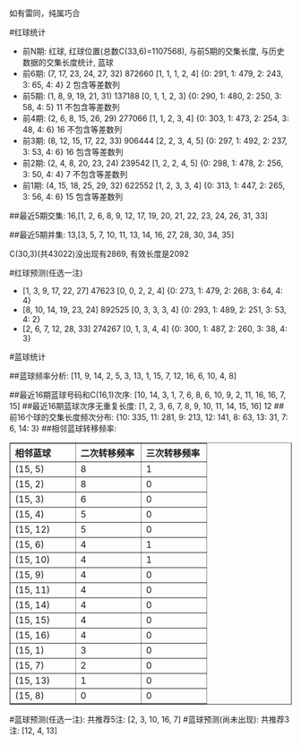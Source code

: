 <!-- 
.. title: 双色球2010109期(2010-09-19)数据分析报告
.. slug: slott-2010109-2010-09-19-report
.. date: 2010-09-20 08:00:00 UTC+08:00
.. tags: Lottery
.. link: 
.. description: 
.. type: text
-->

如有雷同，纯属巧合

<!-- TEASER_END-->

#红球统计

- 前N期: 红球, 红球位置(总数C(33,6)=1107568), 与前5期的交集长度, 与历史数据的交集长度统计, 蓝球
- 前6期: (7, 17, 23, 24, 27, 32) 872660 [1, 1, 1, 2, 4] {0: 291, 1: 479, 2: 243, 3: 65, 4: 4} 2 包含等差数列
- 前5期: (1, 8, 9, 19, 21, 31) 137188 [0, 1, 1, 2, 3] {0: 290, 1: 480, 2: 250, 3: 58, 4: 5} 11 不包含等差数列
- 前4期: (2, 6, 8, 15, 26, 29) 277066 [1, 1, 2, 3, 4] {0: 303, 1: 473, 2: 254, 3: 48, 4: 6} 16 不包含等差数列
- 前3期: (8, 12, 15, 17, 22, 33) 906444 [2, 2, 3, 4, 5] {0: 297, 1: 492, 2: 237, 3: 53, 4: 6} 16 包含等差数列
- 前2期: (2, 4, 8, 20, 23, 24) 239542 [1, 2, 2, 4, 5] {0: 298, 1: 478, 2: 256, 3: 50, 4: 4} 7 不包含等差数列
- 前1期: (4, 15, 18, 25, 29, 32) 622552 [1, 2, 3, 3, 4] {0: 313, 1: 447, 2: 265, 3: 56, 4: 6} 15 包含等差数列

##最近5期交集:
16,[1, 2, 6, 8, 9, 12, 17, 19, 20, 21, 22, 23, 24, 26, 31, 33]

##最近5期并集:
13,[3, 5, 7, 10, 11, 13, 14, 16, 27, 28, 30, 34, 35]

C(30,3)(共43022)没出现有2869, 
有效长度是2092

#红球预测(任选一注)

- [1, 3, 9, 17, 22, 27] 47623 [0, 0, 2, 2, 4] {0: 273, 1: 479, 2: 268, 3: 64, 4: 4}
- [8, 10, 14, 19, 23, 24] 892525 [0, 3, 3, 3, 4] {0: 293, 1: 489, 2: 251, 3: 53, 4: 2}
- [2, 6, 7, 12, 28, 33] 274267 [0, 1, 3, 4, 4] {0: 300, 1: 487, 2: 260, 3: 38, 4: 3}

#蓝球统计

##蓝球频率分析:
[11, 9, 14, 2, 5, 3, 13, 1, 15, 7, 12, 16, 6, 10, 4, 8]

##最近16期蓝球号码和C(16,1)次序:
[10, 14, 3, 1, 7, 6, 8, 6, 10, 9, 2, 11, 16, 16, 7, 15]
##最近16期蓝球次序无重复长度:
[1, 2, 3, 6, 7, 8, 9, 10, 11, 14, 15, 16] 12
##前16个球的交集长度频次分布:
{10: 335, 11: 281, 9: 213, 12: 141, 8: 63, 13: 31, 7: 6, 14: 3}
##相邻蓝球转移频率:
<table border="1" class="table table-striped dataframe">
  <thead>
    <tr style="text-align: left;">
      <th style="min-width: 100px;">相邻蓝球</th>
      <th style="min-width: 100px;">二次转移频率</th>
      <th style="min-width: 100px;">三次转移频率</th>
    </tr>
  </thead>
  <tbody>
    <tr>
      <td>  (15, 5)</td>
      <td> 8</td>
      <td> 1</td>
    </tr>
    <tr>
      <td>  (15, 2)</td>
      <td> 8</td>
      <td> 0</td>
    </tr>
    <tr>
      <td>  (15, 3)</td>
      <td> 6</td>
      <td> 0</td>
    </tr>
    <tr>
      <td>  (15, 4)</td>
      <td> 5</td>
      <td> 0</td>
    </tr>
    <tr>
      <td> (15, 12)</td>
      <td> 5</td>
      <td> 0</td>
    </tr>
    <tr>
      <td>  (15, 6)</td>
      <td> 4</td>
      <td> 1</td>
    </tr>
    <tr>
      <td> (15, 10)</td>
      <td> 4</td>
      <td> 1</td>
    </tr>
    <tr>
      <td>  (15, 9)</td>
      <td> 4</td>
      <td> 0</td>
    </tr>
    <tr>
      <td> (15, 11)</td>
      <td> 4</td>
      <td> 0</td>
    </tr>
    <tr>
      <td> (15, 14)</td>
      <td> 4</td>
      <td> 0</td>
    </tr>
    <tr>
      <td> (15, 15)</td>
      <td> 4</td>
      <td> 0</td>
    </tr>
    <tr>
      <td> (15, 16)</td>
      <td> 4</td>
      <td> 0</td>
    </tr>
    <tr>
      <td>  (15, 1)</td>
      <td> 3</td>
      <td> 0</td>
    </tr>
    <tr>
      <td>  (15, 7)</td>
      <td> 2</td>
      <td> 0</td>
    </tr>
    <tr>
      <td> (15, 13)</td>
      <td> 1</td>
      <td> 0</td>
    </tr>
    <tr>
      <td>  (15, 8)</td>
      <td> 0</td>
      <td> 0</td>
    </tr>
  </tbody>
</table>
#蓝球预测(任选一注):
共推荐5注: [2, 3, 10, 16, 7]
#蓝球预测(尚未出现):
共推荐3注: [12, 4, 13]


